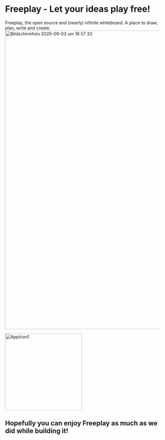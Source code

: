 # Freeplay - Let your ideas play free!

Freeplay, the open source and (nearly) infinite whiteboard. A place to draw, plan, write and create.
<img width="1536" height="971" alt="Bildschirmfoto 2025-09-03 um 16 57 33" src="https://github.com/user-attachments/assets/70f48e04-79d9-4e0e-9c73-0b8ee7a48310" />

<img width="250" height="250" alt="AppIcon1" src="https://github.com/user-attachments/assets/69bdbb1e-35d6-41a4-9d29-2e77dfdc02ad" />

## Hopefully you can enjoy Freeplay as much as we did while building it!
